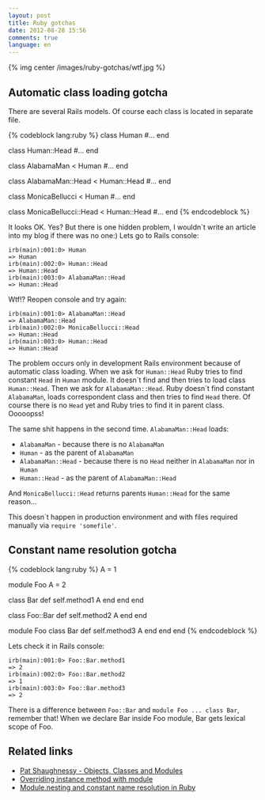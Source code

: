 ```yaml
---
layout: post
title: Ruby gotchas
date: 2012-08-28 15:56
comments: true
language: en
---
```


{% img center /images/ruby-gotchas/wtf.jpg %}

## Automatic class loading gotcha

There are several Rails models. Of course each class is located in separate file.

{% codeblock lang:ruby %}
class Human
  #...
end

class Human::Head
  #...
end

class AlabamaMan < Human
  #...
end

class AlabamaMan::Head < Human::Head
  #...
end

class MonicaBellucci < Human
  #...
end

class MonicaBellucci::Head < Human::Head
  #...
end
{% endcodeblock %}

It looks OK. Yes? But there is one hidden problem, I wouldn`t write an article
into my blog if there was no one:) Lets go to Rails console:

    irb(main):001:0> Human
    => Human
    irb(main):002:0> Human::Head
    => Human::Head
    irb(main):003:0> AlabamaMan::Head
    => Human::Head

Wtf!? Reopen console and try again:

    irb(main):001:0> AlabamaMan::Head
    => AlabamaMan::Head
    irb(main):002:0> MonicaBellucci::Head
    => Human::Head
    irb(main):003:0> Human::Head
    => Human::Head

The problem occurs only in development Rails environment because of automatic class loading. When we ask for `Human::Head` Ruby tries to find constant `Head` in `Human` module. It doesn\`t find and then tries to load class `Human::Head`. Then we ask for `AlabamaMan::Head`. Ruby doesn\`t find constant `AlabamaMan`, loads correspondent class and then tries to find `Head` there. Of course there is no `Head` yet and Ruby tries to find it in parent class. Ooooopss!

The same shit happens in the second time. `AlabamaMan::Head` loads:

* `AlabamaMan` - because there is no `AlabamaMan`
* `Human` - as the parent of `AlabamaMan`
* `AlabamaMan::Head` - because there is no `Head` neither in `AlabamaMan` nor in `Human`
* `Human::Head` - as the parent of `AlabamaMan::Head`

And `MonicaBellucci::Head` returns parents `Human::Head` for the same reason...

This doesn\`t happen in production environment and with files required manually via `require 'somefile'`.

## Constant name resolution gotcha

{% codeblock lang:ruby %}
A = 1

module Foo
  A = 2

  class Bar
    def self.method1
      A
    end
  end
end

class Foo::Bar
  def self.method2
    A
  end
end

module Foo
  class Bar
    def self.method3
      A
    end
  end
end
{% endcodeblock %}

Lets check it in Rails console:

    irb(main):001:0> Foo::Bar.method1
    => 2
    irb(main):002:0> Foo::Bar.method2
    => 1
    irb(main):003:0> Foo::Bar.method3
    => 2

There is a difference between `Foo::Bar` and `module Foo ... class Bar`, remember that! When we declare Bar inside Foo module, Bar gets lexical scope of Foo.

## Related links

* [Pat Shaughnessy - Objects, Classes and Modules](http://patshaughnessy.net/2012/7/26/objects-classes-and-modules)
* [Overriding instance method with module](http://shime.github.com/blog/2012/08/06/overriding-instance-method-with-module-method/)
* [Module.nesting and constant name resolution in Ruby](http://coderrr.wordpress.com/2008/03/11/constant-name-resolution-in-ruby/)

